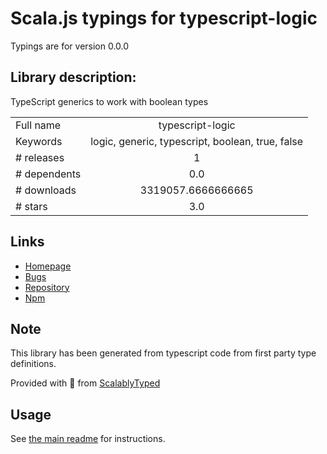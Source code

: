 
# Scala.js typings for typescript-logic

Typings are for version 0.0.0

## Library description:
TypeScript generics to work with boolean types

|                    |                 |
| ------------------ | :-------------: |
| Full name          | typescript-logic |
| Keywords           | logic, generic, typescript, boolean, true, false |
| # releases         | 1 |
| # dependents       | 0.0 |
| # downloads        | 3319057.6666666665 |
| # stars            | 3.0 |

## Links
- [Homepage](https://github.com/ksxnodemodules/typescript-logic#readme)
- [Bugs](https://github.com/ksxnodemodules/typescript-logic/issues)
- [Repository](https://github.com/ksxnodemodules/typescript-logic)
- [Npm](https://www.npmjs.com/package/typescript-logic)
    


## Note
This library has been generated from typescript code from first party type definitions.

Provided with :purple_heart: from [ScalablyTyped](https://github.com/oyvindberg/ScalablyTyped)

## Usage
See [the main readme](../../readme.md) for instructions.


